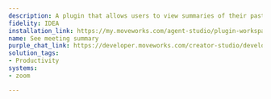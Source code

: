```yaml
---
description: A plugin that allows users to view summaries of their past Zoom meetings.
fidelity: IDEA
installation_link: https://my.moveworks.com/agent-studio/plugin-workspace/plugins?externalAssetId=1d20282c-d9bb-445c-9a72-dabbdc823450
name: See meeting summary
purple_chat_link: https://developer.moveworks.com/creator-studio/developer-tools/purple-chat?conversation=%7B%22startTimestamp%22%3A%2211%3A43%2BAM%22%2C%22messages%22%3A%5B%7B%22parts%22%3A%5B%7B%22richText%22%3A%22Hi%2C+can+you+show+me+the+summaries+of+my+past+Zoom+meetings%3F%22%7D%5D%2C%22role%22%3A%22user%22%7D%2C%7B%22parts%22%3A%5B%7B%22richText%22%3A%22Sure%21+Would+you+like+to+view+the+summaries+for+meetings+by+name+or+by+date+range%3F%22%7D%5D%2C%22role%22%3A%22assistant%22%7D%2C%7B%22parts%22%3A%5B%7B%22richText%22%3A%22By+date+range%2C+please.%22%7D%5D%2C%22role%22%3A%22user%22%7D%2C%7B%22parts%22%3A%5B%7B%22richText%22%3A%22Alright.+Please+provide+the+start+and+end+dates+for+the+range+you%27re+interested+in.%22%7D%5D%2C%22role%22%3A%22assistant%22%7D%2C%7B%22parts%22%3A%5B%7B%22richText%22%3A%22Let%27s+go+from+October+1st%2C+2023+to+October+7th%2C+2023.%22%7D%5D%2C%22role%22%3A%22user%22%7D%2C%7B%22parts%22%3A%5B%7B%22richText%22%3A%22Here+are+the+meetings+scheduled+between+October+1st+and+October+7th%3A%22%7D%2C%7B%22richText%22%3A%22%3Col%3E%5Cn++%3Cli%3E%3Cb%3EProject+Update%3C%2Fb%3E+on+October+2nd%2C+2023%3C%2Fli%3E%5Cn++%3Cli%3E%3Cb%3ETeam+Sync%3C%2Fb%3E+on+October+4th%2C+2023%3C%2Fli%3E%5Cn++%3Cli%3E%3Cb%3EClient+Review%3C%2Fb%3E+on+October+6th%2C+2023%3C%2Fli%3E%5Cn%3C%2Fol%3E%5CnPlease+choose+the+number+of+the+meeting+you+want+the+summary+for.%22%7D%5D%2C%22role%22%3A%22assistant%22%7D%2C%7B%22parts%22%3A%5B%7B%22richText%22%3A%22I+want+to+see+the+summary+for+the+%3Cb%3EProject+Update%3C%2Fb%3E+meeting%2C+which+is+option+1.%22%7D%5D%2C%22role%22%3A%22user%22%7D%2C%7B%22parts%22%3A%5B%7B%22richText%22%3A%22You+selected+the+%3Cb%3EProject+Update%3C%2Fb%3E+meeting+on+October+2nd%2C+2023.+Here+is+the+detailed+summary%3A%22%7D%2C%7B%22richText%22%3A%22%3Cul%3E%5Cn++%3Cli%3E%3Cb%3EMeeting+Title%3A%3C%2Fb%3E+Project+Update%3C%2Fli%3E%5Cn++%3Cli%3E%3Cb%3EDate+%26+Time%3A%3C%2Fb%3E+October+2nd%2C+2023%2C+09%3A00+AM+-+10%3A00+AM%3C%2Fli%3E%5Cn++%3Cli%3E%3Cb%3EDuration%3A%3C%2Fb%3E+1+hour%3C%2Fli%3E%5Cn++%3Cli%3E%3Cb%3EAttendees%3A%3C%2Fb%3E+John+Doe%2C+Jane+Smith%2C+Samuel+Brown%2C+Cubbon+Park%2C+Emily+White%3C%2Fli%3E%5Cn++%3Cli%3E%3Cb%3ESummary%3A%3C%2Fb%3E+The+team+discussed+the+completion+of+several+project+milestones+and+reviewed+the+status+of+ongoing+tasks.+Upcoming+deadlines+were+examined%2C+and+new+responsibilities+were+assigned+to+ensure+timely+progress.+Key+achievements+and+potential+risks+were+highlighted%2C+with+a+focus+on+maintaining+momentum.%3C%2Fli%3E%5Cn++%3Cli%3E%3Cb%3ENext+Steps%3A%3C%2Fb%3E+The+team+should+complete+the+current+phase+tasks+by+October+10th+and+prepare+for+the+client+demo+scheduled+on+October+15th.%3C%2Fli%3E%5Cn%3C%2Ful%3E%5CnWould+you+like+to+see+the+summary+for+any+other+meetings%3F%22%7D%5D%2C%22role%22%3A%22assistant%22%7D%2C%7B%22parts%22%3A%5B%7B%22richText%22%3A%22No%2C+that%27s+all%2C+thank+you%21%22%7D%5D%2C%22role%22%3A%22user%22%7D%2C%7B%22parts%22%3A%5B%7B%22richText%22%3A%22You%27re+welcome%21+If+you+need+any+more+information%2C+just+let+me+know.%22%7D%5D%2C%22role%22%3A%22assistant%22%7D%5D%7D
solution_tags:
- Productivity
systems:
- zoom

---
```


